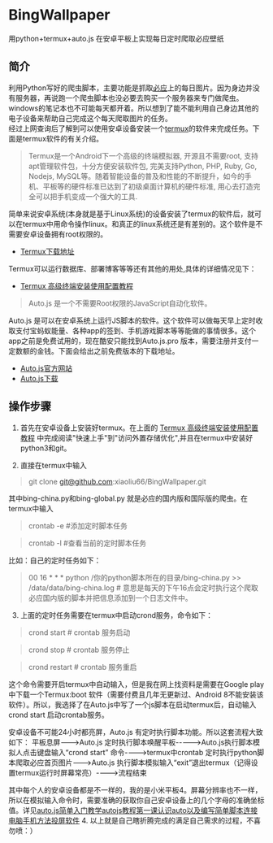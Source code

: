 # BingWallpaper
用python+termux+auto.js 在安卓平板上实现每日定时爬取必应壁纸
## 简介
利用Python写好的爬虫脚本，主要功能是抓取[必应](https://cn.bing.com)上的每日图片。因为身边并没有服务器，再说跑一个爬虫脚本也没必要去购买一个服务器来专门做爬虫。windows的笔记本也不可能每天都开着。所以想到了能不能利用自己身边其他的电子设备来帮助自己完成这个每天爬取图片的任务。   
经过上网查询后了解到可以使用安卓设备安装一个[termux](https://termux.com/)的软件来完成任务。下面是termux软件的有关介绍。

>Termux是一个Android下一个高级的终端模拟器, 开源且不需要root, 支持apt管理软件包，十分方便安装软件包, 完美支持Python, PHP, Ruby, Go, Nodejs, MySQL等。随着智能设备的普及和性能的不断提升，如今的手机、平板等的硬件标准已达到了初级桌面计算机的硬件标准, 用心去打造完全可以把手机变成一个强大的工具.    

简单来说安卓系统(本身就是基于Linux系统)的设备安装了termux的软件后，就可以在termux中用命令操作linux。和真正的linux系统还是有差别的。这个软件是不需要安卓设备拥有root权限的。

* [Termux下载地址](https://www.coolapk.com/apk/com.termux)    

Termux可以运行数据库、部署博客等等还有其他的用处,具体的详细情况见下：   
* [Termux 高级终端安装使用配置教程](https://www.sqlsec.com/2018/05/termux.html)   

>Auto.js 是一个不需要Root权限的JavaScript自动化软件。 

Auto.js 是可以在安卓系统上运行JS脚本的软件。这个软件可以做每天早上定时收取支付宝蚂蚁能量、各种app的签到、手机游戏脚本等等能做的事情很多。这个app之前是免费试用的，现在酷安只能找到Auto.js.pro 版本，需要注册并支付一定数额的金钱。下面会给出之前免费版本的下载地址。

* [Auto.js官方网站](https://hyb1996.github.io/AutoJs-Docs/#/)
* [Auto.js下载](https://github.com/Ericwyn/Auto.js/releases)      

## 操作步骤

1. 首先在安卓设备上安装好termux。在上面的 [Termux 高级终端安装使用配置教程](https://www.sqlsec.com/2018/05/termux.html) 中完成阅读"快速上手"到"访问外置存储优化",并且在termux中安装好python3和git。

2. 直接在termux中输入
> git clone git@github.com:xiaoliu66/BingWallpaper.git

其中bing-china.py和bing-global.py 就是必应的国内版和国际版的爬虫。在termux中输入
> crontab -e #添加定时脚本任务

> crontab -l #查看当前的定时脚本任务     

比如：自己的定时任务如下：
> 00 16 * * * python /你的python脚本所在的目录/bing-china.py >> /data/data/bing-china.log # 意思是每天的下午16点会定时执行这个爬取必应国内版的脚本并把信息添加到一个日志文件中。    

3. 上面的定时任务需要在termux中启动crond服务，命令如下：
> crond start # crontab 服务启动

> crond stop # crontab 服务停止

> crond restart # crontab 服务重启

这个命令需要开启termux中自动输入，但是我在网上找资料是需要在Google play中下载一个Termux:boot 软件（需要付费且几年无更新过、Android 8不能安装该软件）。所以，我选择了在Auto.js中写了一个js脚本在启动termux后，自动输入crond start 启动crontab服务。 

安卓设备不可能24小时都亮屏，Auto.js 有定时执行脚本功能。所以这套流程大致如下：
平板息屏--->Auto.js 定时执行脚本唤醒平板----->Auto.js执行脚本模拟人点击键盘输入“crond start” 命令---->termux中crontab 定时执行python脚本爬取必应首页图片--->Auto.js 执行脚本模拟输入“exit”退出termux（记得设置termux运行时屏幕常亮）---->流程结束

其中每个人的安卓设备都是不一样的，我的是小米平板4。屏幕分辨率也不一样，所以在模拟输入命令时，需要准确的获取你自己安卓设备上的几个字母的准确坐标值。详见[auto.js简单入门教学autojs教程第一课认识auto以及编写简单脚本连接电脑手机方法投屏软件](https://www.bilibili.com/video/av54488377) 
4. 以上就是自己瞎折腾完成的满足自己需求的过程，不喜勿喷：）